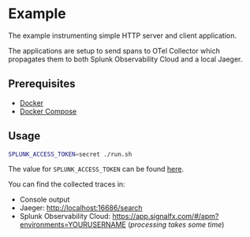 # Example

The example instrumenting simple HTTP server and client application.

The applications are setup to send spans to OTel Collector
which propagates them to both Splunk Observability Cloud
and a local Jaeger.

## Prerequisites

- [Docker](https://docs.docker.com/engine/install/)
- [Docker Compose](https://docs.docker.com/compose/install/)

## Usage

```sh
SPLUNK_ACCESS_TOKEN=secret ./run.sh
```

The value for `SPLUNK_ACCESS_TOKEN` can be found
[here](https://app.signalfx.com/o11y/#/organization/current?selectedKeyValue=sf_section:accesstokens).

You can find the collected traces in:

- Console output
- Jaeger: <http://localhost:16686/search>
- Splunk Observability Cloud: <https://app.signalfx.com/#/apm?environments=YOURUSERNAME>
  (_processing takes some time_)
